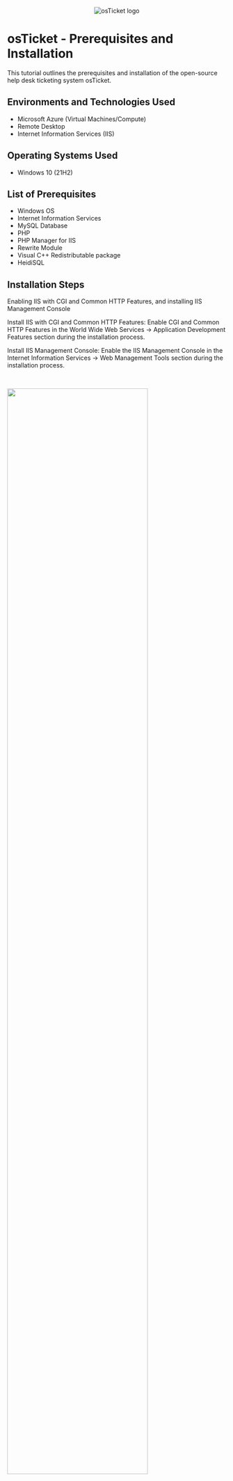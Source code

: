 <p align="center">
<img src="https://i.imgur.com/Clzj7Xs.png" alt="osTicket logo"/>
</p>

<h1>osTicket - Prerequisites and Installation</h1>
This tutorial outlines the prerequisites and installation of the open-source help desk ticketing system osTicket.<br />




<h2>Environments and Technologies Used</h2>

- Microsoft Azure (Virtual Machines/Compute)
- Remote Desktop
- Internet Information Services (IIS)

<h2>Operating Systems Used </h2>

- Windows 10</b> (21H2)

<h2>List of Prerequisites</h2>

- Windows OS
- Internet Information Services
- MySQL Database
- PHP
- PHP Manager for IIS 
- Rewrite Module
- Visual C++ Redistributable package
- HeidiSQL

<h2>Installation Steps</h2>


<p>
Enabling IIS with CGI and Common HTTP Features, and installing IIS Management Console

Install IIS with CGI and Common HTTP Features: Enable CGI and Common HTTP Features in the World Wide Web Services -> Application Development Features section during the installation process.

Install IIS Management Console: Enable the IIS Management Console in the Internet Information Services -> Web Management Tools section during the installation process.
</p>
<br />
<p>
<img src="https://i.imgur.com/1BQfNdO.png" height="80%" width="80%" "/>
</p>

<p>
Download and install PHP Manager for IIS: Install the PHP Manager for IIS (PHPManagerForIIS_V1.5.0.msi) from the installation files.

Download and install the Rewrite Module: Install the Rewrite Module (rewrite_amd64_en-US.msi) from the installation files.

Create the directory C:\PHP: Create a directory named "C:\PHP" on your system.

Download and unzip PHP 7.3.8: Download PHP 7.3.8 (php-7.3.8-nts-Win32-VC15-x86.zip) from the installation files. Unzip the contents of the file into the "C:\PHP" directory.

Install VC_redist.x86.exe: Download and install VC_redist.x86.exe from the installation files.</p>
<br />
<p>
<img src="https://imgur.com/DRcGJ2k.png" height="80%" width="80%" alt="Disk Sanitization Steps"/>
</p>

<p>
Install MySQL 5.5.62: Install MySQL 5.5.62 (mysql-5.5.62-win32.msi) from the installation files. Choose the typical setup option, launch the configuration wizard, select the standard configuration, and set the password as "Password1".

Configure osTicket in IIS: Open IIS as an administrator. Register PHP from within IIS. Stop and start the IIS server.

Install osTicket: Download osTicket from the installation files folder. Extract the contents of the "upload" folder to "c:\inetpub\wwwroot" and rename it to "osTicket". Reload IIS.

Enable PHP extensions: Open IIS, go to sites -> Default -> osTicket, and double-click PHP Manager. Enable the following extensions: php_imap.dll, php_intl.dll, and php_opcache.dll. Refresh the osTicket site in your browser to observe the changes.

Configure ost-config.php: Rename "ost-sampleconfig.php" to "ost-config.php" in the "C:\inetpub\wwwroot\osTicket\include" directory.

Set permissions for ost-config.php: Disable inheritance for "ost-config.php" and assign new permissions to the file, granting access to Everyone with full control.

Complete osTicket setup: Continue setting up osTicket in the browser, providing the required information such as helpdesk name and default email address for receiving customer emails.

Install HeidiSQL: Download and install HeidiSQL from the installation files. Open HeidiSQL and create a new session using the root user and "Password1" as the password. Connect to the session and create a database called "osTicket".

Continue osTicket setup: Provide the MySQL database name, username (root), and password (Password1) during the osTicket setup process. Click "Install Now!"

Congratulations! Verify the installation by browsing to the help desk login page (http://localhost/osTicket/scp/login.php). The end users' osTicket URL is http://localhost/osTicket/.

Clean-up: Delete the "C:\inetpub\wwwroot\osTicket\setup" folder and set the permissions of "C:\inetpub\wwwroot\osTicket\include\ost-config.php" to "Read-only".</p>
<br />
<p>
<img src="https://imgur.com/6nZK5JM.png" height="80%" width="80%" alt="Disk Sanitization Steps"/>
</p>
